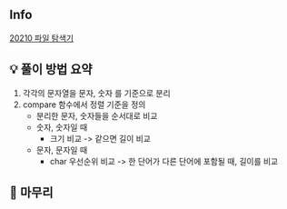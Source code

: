 ## Info
[20210 파일 탐색기](https://www.acmicpc.net/problem/20210)

## 💡 풀이 방법 요약
1. 각각의 문자열을 문자, 숫자 를 기준으로 분리
2. compare 함수에서 정렬 기준을 정의
    - 분리한 문자, 숫자들을 순서대로 비교
    - 숫자, 숫자일 때 
      - 크기 비교 -> 같으면 길이 비교
    - 문자, 문자일 때
      - char 우선순위 비교 -> 한 단어가 다른 단어에 포함될 때, 길이를 비교

## 🙂 마무리
